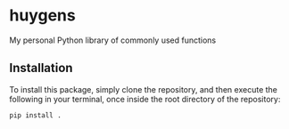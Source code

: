 
# huygens

My personal Python library of commonly used functions

## Installation

To install this package, simply clone the repository, and then execute the following in your terminal, once inside the root directory of
the repository:

```shell
pip install .
```

